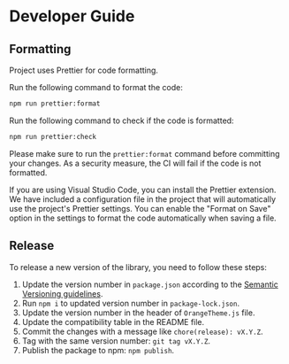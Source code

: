 # Developer Guide

## Formatting

Project uses Prettier for code formatting.

Run the following command to format the code:

```bash
npm run prettier:format
```

Run the following command to check if the code is formatted:

```bash
npm run prettier:check
```

Please make sure to run the `prettier:format` command before committing your changes. As a security measure, the CI will fail if the code is not formatted.

If you are using Visual Studio Code, you can install the Prettier extension. We have included a configuration file in the project that will automatically use the project's Prettier settings. You can enable the "Format on Save" option in the settings to format the code automatically when saving a file.

## Release

To release a new version of the library, you need to follow these steps:
1. Update the version number in `package.json` according to the [Semantic Versioning guidelines](https://semver.org/).
2. Run `npm i` to updated version number in `package-lock.json`.
3. Update the version number in the header of `OrangeTheme.js` file.
4. Update the compatibility table in the README file.
5. Commit the changes with a message like `chore(release): vX.Y.Z`.
6. Tag with the same version number: `git tag vX.Y.Z`.
7. Publish the package to npm: `npm publish`.
